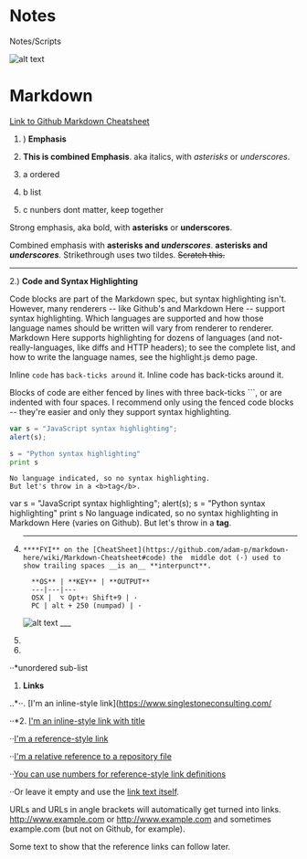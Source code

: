 # Notes
Notes/Scripts 

![alt text](https://www.singlestoneconsulting.com/-/img/logo-small.png)

# Markdown
[Link to Github Markdown Cheatsheet](https://github.com/adam-p/markdown-here/wiki/Markdown-Cheatsheet#code)
1. ) **Emphasis**

1. **This is combined __Emphasis__**. aka italics, with *asterisks* or _underscores_.
3. a ordered
54. b list
6. c nunbers dont matter, keep together


Strong emphasis, aka bold, with **asterisks** or __underscores__.

Combined emphasis with **asterisks and _underscores_**.
**asterisks and _underscores_**.
Strikethrough uses two tildes. ~~Scratch this.~~
___
2.) **Code and Syntax Highlighting**

Code blocks are part of the Markdown spec, but syntax highlighting isn't. However, many renderers -- like Github's and Markdown Here -- support syntax highlighting. Which languages are supported and how those language names should be written will vary from renderer to renderer. Markdown Here supports highlighting for dozens of languages (and not-really-languages, like diffs and HTTP headers); to see the complete list, and how to write the language names, see the highlight.js demo page.

Inline `code` has `back-ticks around` it.
Inline code has back-ticks around it.

Blocks of code are either fenced by lines with three back-ticks ```, or are indented with four spaces. I recommend only using the fenced code blocks -- they're easier and only they support syntax highlighting.

```javascript
var s = "JavaScript syntax highlighting";
alert(s);
```
 
```python
s = "Python syntax highlighting"
print s
```
 
```
No language indicated, so no syntax highlighting. 
But let's throw in a <b>tag</b>.
```
var s = "JavaScript syntax highlighting";
alert(s);
s = "Python syntax highlighting"
print s
No language indicated, so no syntax highlighting in Markdown Here (varies on Github). 
But let's throw in a <b>tag</b>.

4. ___

       ****FYI** on the [CheatSheet](https://github.com/adam-p/markdown-here/wiki/Markdown-Cheatsheet#code) the  middle dot (·) used to show trailing spaces __is an__ **interpunct**.
         
         **OS** | **KEY** | **OUTPUT**
         ---|---|---
         OSX |  ⌥ Opt+⇧ Shift+9 | ·
         PC | alt + 250 (numpad) | ·
      
      ![alt text](https://media0.giphy.com/media/Y2nbrJyAR6RiM/200_s.gif)
       ___
        
   
1.
2.
··*unordered sub-list

  
  
 
1. **__Links__**

..*⋅⋅. [I'm an inline-style link](https://www.singlestoneconsulting.com/

··*2. [I'm an inline-style link with title](https://www.singlestoneconsulting.com/ "Singlestone's Homepage")

··[I'm a reference-style link][Arbitrary case-insensitive reference text]

··[I'm a relative reference to a repository file](../blob/master/LICENSE)

··[You can use numbers for reference-style link definitions][1]

··Or leave it empty and use the [link text itself].

URLs and URLs in angle brackets will automatically get turned into links. 
http://www.example.com or <http://www.example.com> and sometimes 
example.com (but not on Github, for example).

Some text to show that the reference links can follow later.

[arbitrary case-insensitive reference text]: https://www.mozilla.org
[1]: http://slashdot.org
[link text itself]: http://www.reddit.com


         
